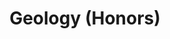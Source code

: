 ---
layout: course-page
title: Geology (Honors)
instructor:
  - name: Mr. Michael Sinclair
    url: instuctional/MrMichaelSinclair
coursename: KAMSC GEOLOGY (H)
description: "<b>A college level course</b> that is a qualitative overview of mineralogy, petrology, igneous landforms, hydrogeologic processes, sedimentary structures, plate tectonics, and geologic time. The course includes extensive laboratory components, field investigations, and a comprehensive research paper."
---